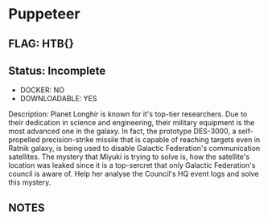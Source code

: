 # Puppeteer

## FLAG: HTB{}

## Status: Incomplete

+ DOCKER: NO
+ DOWNLOADABLE: YES

Description: Planet Longhir is known for it's top-tier researchers. Due to their dedication in science and engineering, their military equipment is the most advanced one in the galaxy. In fact, the prototype DES-3000, a self-propelled precision-strike missile that is capable of reaching targets even in Ratnik galaxy, is being used to disable Galactic Federation's communication satellites. The mystery that Miyuki is trying to solve is, how the satellite's location was leaked since it is a top-sercret that only Galactic Federation's council is aware of. Help her analyse the Council's HQ event logs and solve this mystery.

## NOTES
